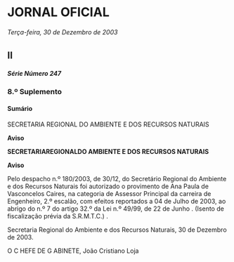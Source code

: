 # JORNAL OFICIAL

###### Terça-feira, 30 de Dezembro de 2003

## II

##### Série Número 247

### **8.º Suplemento**

#### **Sumário**

SECRETARIA REGIONAL DO AMBIENTE E DOS RECURSOS NATURAIS

**Aviso**


**SECRETARIAREGIONALDO AMBIENTE E DOS RECURSOS NATURAIS**


**Aviso**


Pelo despacho n.º 180/2003, de 30/12, do Secretário Regional do Ambiente e dos Recursos Naturais foi autorizado o
provimento de Ana Paula de Vasconcelos Caires, na categoria de Assessor Principal da carreira de Engenheiro, 2.º escalão, com
efeitos reportados a 04 de Julho de 2003, ao abrigo do n.º 7 do artigo 32.º da Lei n.º 49/99, de 22 de Junho .
(Isento de fiscalização prévia da S.R.M.T.C.) .


Secretaria Regional do Ambiente e dos Recursos Naturais, 30 de Dezembro de 2003.


O C HEFE DE G ABINETE, João Cristiano Loja

